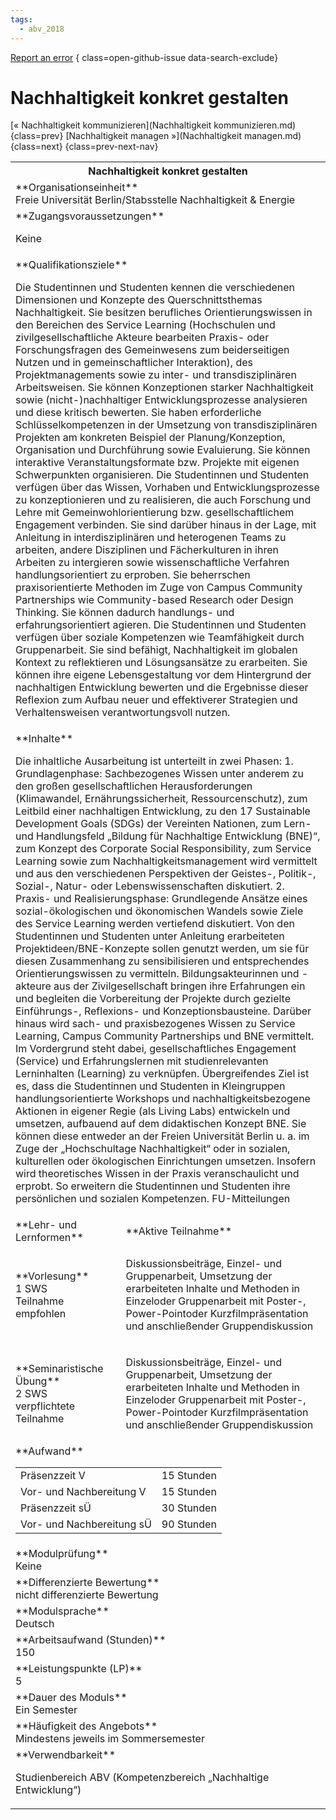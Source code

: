 ```yaml
---
tags:
  - abv_2018
---
```

[Report an error](https://github.com/SGSSGene/FUB-SUP/issues/new?title=Error%20in%20%22Nachhaltigkeit%20konkret%20gestalten%22&body=There%20seems%20to%20be%20an%20error%20in%20module%20%22Nachhaltigkeit%20konkret%20gestalten%22%2E%0A%0A%3CDescribe%20here%20a%20slightly%20more%20detailed%20description%20of%20what%20is%20wrong%3E&labels=bug)
{ class=open-github-issue data-search-exclude}

# Nachhaltigkeit konkret gestalten

[« Nachhaltigkeit kommunizieren](Nachhaltigkeit kommunizieren.md){class=prev}
[Nachhaltigkeit managen »](Nachhaltigkeit managen.md){class=next}
{class=prev-next-nav}

<table markdown id="moduledesc">
<tr markdown class="moduledesc_head"><th colspan="2">Nachhaltigkeit konkret gestalten </th></tr>
<tr markdown><td colspan="2">**Organisationseinheit**   <br>Freie Universität Berlin/Stabsstelle Nachhaltigkeit & Energie</td></tr>


<tr markdown><td colspan="2">**Zugangsvoraussetzungen** <br>

Keine


</td></tr>
<tr markdown><td colspan="2">**Qualifikationsziele**    <br>

Die Studentinnen und Studenten kennen die verschiedenen Dimensionen und
Konzepte des Querschnittsthemas Nachhaltigkeit. Sie besitzen berufliches
Orientierungswissen in den Bereichen des Service Learning (Hochschulen und
zivilgesellschaftliche Akteure bearbeiten Praxis- oder Forschungsfragen des
Gemeinwesens zum beiderseitigen Nutzen und in gemeinschaftlicher
Interaktion), des Projektmanagements sowie zu inter- und transdisziplinären
Arbeitsweisen. Sie können Konzeptionen starker Nachhaltigkeit sowie
(nicht-)nachhaltiger Entwicklungsprozesse analysieren und diese kritisch
bewerten. Sie haben erforderliche Schlüsselkompetenzen in der Umsetzung von
transdisziplinären Projekten am konkreten Beispiel der Planung/Konzeption,
Organisation und Durchführung sowie Evaluierung. Sie können interaktive
Veranstaltungsformate bzw. Projekte mit eigenen Schwerpunkten organisieren.
Die Studentinnen und Studenten verfügen über das Wissen, Vorhaben und
Entwicklungsprozesse zu konzeptionieren und zu realisieren, die auch
Forschung und Lehre mit Gemeinwohlorientierung bzw. gesellschaftlichem
Engagement verbinden. Sie sind darüber hinaus in der Lage, mit Anleitung in
interdisziplinären und heterogenen Teams zu arbeiten, andere Disziplinen und
Fächerkulturen in ihren Arbeiten zu intergieren sowie wissenschaftliche
Verfahren handlungsorientiert zu erproben. Sie beherrschen praxisorientierte
Methoden im Zuge von Campus Community Partnerships wie Community-based
Research oder Design Thinking. Sie können dadurch handlungs- und
erfahrungsorientiert agieren. Die Studentinnen und Studenten verfügen über
soziale Kompetenzen wie Teamfähigkeit durch Gruppenarbeit. Sie sind
befähigt, Nachhaltigkeit im globalen Kontext zu reflektieren und
Lösungsansätze zu erarbeiten. Sie können ihre eigene Lebensgestaltung vor
dem Hintergrund der nachhaltigen Entwicklung bewerten und die Ergebnisse
dieser Reflexion zum Aufbau neuer und effektiverer Strategien und
Verhaltensweisen verantwortungsvoll nutzen.


</td></tr>
<tr markdown><td colspan="2">**Inhalte**                <br>

Die inhaltliche Ausarbeitung ist unterteilt in zwei Phasen: 1.
Grundlagenphase: Sachbezogenes Wissen unter anderem zu den großen
gesellschaftlichen Herausforderungen (Klimawandel, Ernährungssicherheit,
Ressourcenschutz), zum Leitbild einer nachhaltigen Entwicklung, zu den 17
Sustainable Development Goals (SDGs) der Vereinten Nationen, zum Lern- und
Handlungsfeld „Bildung für Nachhaltige Entwicklung (BNE)“, zum Konzept des
Corporate Social Responsibility, zum Service Learning sowie zum
Nachhaltigkeitsmanagement wird vermittelt und aus den verschiedenen
Perspektiven der Geistes-, Politik-, Sozial-, Natur- oder
Lebenswissenschaften diskutiert. 2. Praxis- und Realisierungsphase:
Grundlegende Ansätze eines sozial-ökologischen und ökonomischen Wandels
sowie Ziele des Service Learning werden vertiefend diskutiert. Von den
Studentinnen und Studenten unter Anleitung erarbeiteten
Projektideen/BNE-Konzepte sollen genutzt werden, um sie für diesen
Zusammenhang zu sensibilisieren und entsprechendes Orientierungswissen zu
vermitteln. Bildungsakteurinnen und -akteure aus der Zivilgesellschaft
bringen ihre Erfahrungen ein und begleiten die Vorbereitung der Projekte
durch gezielte Einführungs-, Reflexions- und Konzeptionsbausteine. Darüber
hinaus wird sach- und praxisbezogenes Wissen zu Service Learning, Campus
Community Partnerships und BNE vermittelt. Im Vordergrund steht dabei,
gesellschaftliches Engagement (Service) und Erfahrungslernen mit
studienrelevanten Lerninhalten (Learning) zu verknüpfen. Übergreifendes Ziel
ist es, dass die Studentinnen und Studenten in Kleingruppen
handlungsorientierte Workshops und nachhaltigkeitsbezogene Aktionen in
eigener Regie (als Living Labs) entwickeln und umsetzen, aufbauend auf dem
didaktischen Konzept BNE. Sie können diese entweder an der Freien
Universität Berlin u. a. im Zuge der „Hochschultage Nachhaltigkeit“ oder in
sozialen, kulturellen oder ökologischen Einrichtungen umsetzen. Insofern
wird theoretisches Wissen in der Praxis veranschaulicht und erprobt. So
erweitern die Studentinnen und Studenten ihre persönlichen und sozialen
Kompetenzen. FU-Mitteilungen


</td></tr>

<tr markdown><td>**Lehr- und Lernformen**</td><td>**Aktive Teilnahme**</td></tr>
<tr markdown><td> **Vorlesung** <br>1 SWS <br> Teilnahme empfohlen</td><td>

Diskussionsbeiträge, Einzel- und Gruppenarbeit, Umsetzung der erarbeiteten Inhalte und Methoden in Einzeloder Gruppenarbeit mit Poster-, Power-Pointoder Kurzfilmpräsentation und anschließender Gruppendiskussion
</td></tr>
<tr markdown><td> **Seminaristische Übung** <br>2 SWS <br> verpflichtete Teilnahme</td><td>

Diskussionsbeiträge, Einzel- und Gruppenarbeit, Umsetzung der erarbeiteten Inhalte und Methoden in Einzeloder Gruppenarbeit mit Poster-, Power-Pointoder Kurzfilmpräsentation und anschließender Gruppendiskussion
</td></tr>
<tr markdown><td colspan="2">**Aufwand**                <br>
<table class="aufwand_table">
<tr><td>Präsenzzeit V</td><td>15 Stunden</td></tr>
<tr><td>Vor- und Nachbereitung V</td><td>15 Stunden</td></tr>
<tr><td>Präsenzzeit sÜ</td><td>30 Stunden</td></tr>
<tr><td>Vor- und Nachbereitung sÜ</td><td>90 Stunden</td></tr>
</table>

</td></tr>
<tr markdown><td colspan="2">**Modulprüfung**             <br>Keine


</td></tr>
<tr markdown><td colspan="2">**Differenzierte Bewertung** <br>nicht differenzierte Bewertung

</td></tr>
<tr markdown><td colspan="2">**Modulsprache**             <br>Deutsch</td></tr>
<tr markdown><td colspan="2">**Arbeitsaufwand (Stunden)** <br>150</td></tr>
<tr markdown><td colspan="2">**Leistungspunkte (LP)**     <br>5</td></tr>
<tr markdown><td colspan="2">**Dauer des Moduls**         <br>Ein Semester</td></tr>
<tr markdown><td colspan="2">**Häufigkeit des Angebots**  <br>Mindestens jeweils im Sommersemester</td></tr>
<tr markdown><td colspan="2">**Verwendbarkeit**           <br>

Studienbereich ABV (Kompetenzbereich „Nachhaltige Entwicklung“)


</td></tr>

</table>
